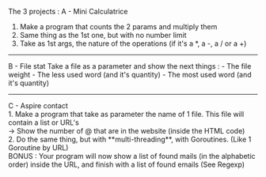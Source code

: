 The 3 projects :
A - Mini Calculatrice
1. Make a program that counts the 2 params and multiply them
2. Same thing as the 1st one, but with no number limit
3. Take as 1st args, the nature of the operations (if it's a *, a -, a / or a +)
<hr>
B - File stat
Take a file as a parameter and show the next things :
- The file weight
- The less used word (and it's quantity)
- The most used word (and it's quantity)
<hr>
C - Aspire contact<br>
1. Make a program that take as parameter the name of 1 file. This file will contain a list or URL's<br>
    -> Show the number of @ that are in the website (inside the HTML code)<br>
2. Do the same thing, but with **multi-threading**, with Goroutines. (Like 1 Goroutine by URL)<br>
BONUS : Your program will now show a list of found mails (in the alphabetic order) inside the URL, and finish with a list of found emails (See Regexp)<br>